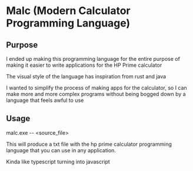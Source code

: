 # Malc (Modern Calculator Programming Language)

## Purpose
I ended up making this programming language for the entire purpose of making it easier to write applications for the HP Prime calculator

The visual style of the language has inspiration from rust and java

I wanted to simplify the process of making apps for the calculator, so I can make more and more complex programs without being bogged down by a language that feels awful to use

## Usage
malc.exe -- <source_file>

This will produce a txt file with the hp prime calculator programming language that you can use in any application.

Kinda like typescript turning into javascript
